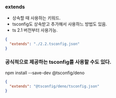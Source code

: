 ### extends

- 상속할 때 사용하는 키워드.
- tsconfig도 상속받고 추가해서 사용하느 방법도 있음.
- ts 2.1 버전부터 사용가능.

```json
{
  "extends": "./2.2.tsconfig.json"
}
```

### 공식적으로 제공하는 tsconfig를 사용할 수도 있다.

npm install --save-dev @tsconfig/deno

```json
{
  "extends": "@tsconfig/deno/tsconfig.json"
}
```
